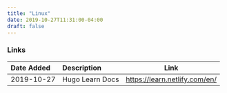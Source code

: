 ```yaml
---
title: "Linux"
date: 2019-10-27T11:31:00-04:00
draft: false
---
```


### Links

|Date Added|Description|Link|
|:---|:---|---|
|2019-10-27| Hugo Learn Docs | https://learn.netlify.com/en/ |